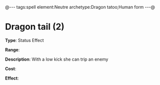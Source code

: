 @---
tags:spell
element:Neutre
archetype:Dragon tatoo;Human form
---@

# Dragon tail (2)

**Type**:
Status Effect

**Range**:

**Description**:
With a low kick she can trip an enemy

**Cost**:

**Effect**:

